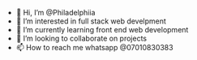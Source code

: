 - 👋 Hi, I’m @Philadelphiia
- 👀 I’m interested in full stack web develpment
- 🌱 I’m currently learning front end web development
- 💞️ I’m looking to collaborate on projects
- 📫 How to reach me whatsapp @07010830383

<!---
Philadelphiia/Philadelphiia is a ✨ special ✨ repository because its `README.md` (this file) appears on your GitHub profile.
You can click the Preview link to take a look at your changes.
--->
